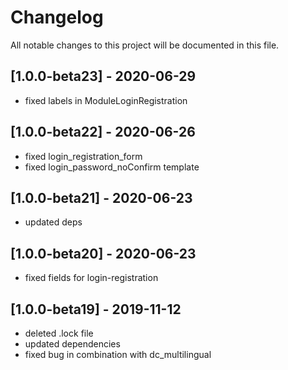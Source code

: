 # Changelog
All notable changes to this project will be documented in this file.

## [1.0.0-beta23] - 2020-06-29
- fixed labels in ModuleLoginRegistration 

## [1.0.0-beta22] - 2020-06-26
- fixed login_registration_form
- fixed login_password_noConfirm template

## [1.0.0-beta21] - 2020-06-23

- updated deps

## [1.0.0-beta20] - 2020-06-23

- fixed fields for login-registration

## [1.0.0-beta19] - 2019-11-12

- deleted .lock file
- updated dependencies
- fixed bug in combination with dc_multilingual
